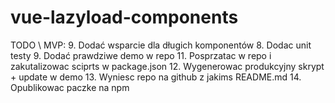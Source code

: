 # vue-lazyload-components

TODO \ MVP:
9. Dodać wsparcie dla długich komponentów
8. Dodac unit testy
9. Dodać prawdziwe demo w repo
11. Posprzatac w repo i zakutalizowac sciprts w package.json
12. Wygenerowac produkcyjny skrypt + update w demo
13. Wyniesc repo na github z jakims README.md
14. Opublikowac paczke na npm

